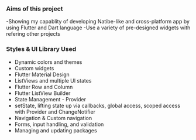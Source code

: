 ### Aims of this project

-Showing my capablity of developing Natibe-like and cross-platform app by using Flutter and Dart language
-Use a variety of pre-designed widgets with refering other projects

### Styles & UI Library Used

- Dynamic colors and themes
- Custom widgets
- Flutter Material Design
- ListViews and multiple UI states
- Flutter Row and Column
- Flutter ListView Builder
- State Management - Provider
- setState, lifting state up via callbacks, global access, scoped access with Provider and ChangeNotifier
- Navigation & Custom navigation
- Forms, input handling, and validation
- Managing and updating packages


